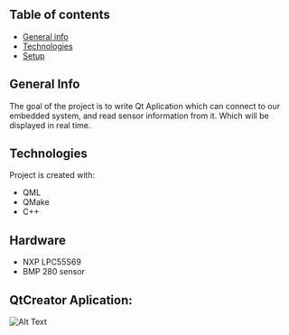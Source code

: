 ## Table of contents
* [General info](#general-info)
* [Technologies](#technologies)
* [Setup](#setup)

## General Info

The goal of the project is to write Qt Aplication which can connect to our embedded system,
and read sensor information from it. Which will be displayed in real time.
## Technologies

Project is created with:
* QML
* QMake
* C++

## Hardware
* NXP LPC55S69
* BMP 280 sensor


## QtCreator Aplication:

![Alt Text](docs/BLE_AIR.gif)
